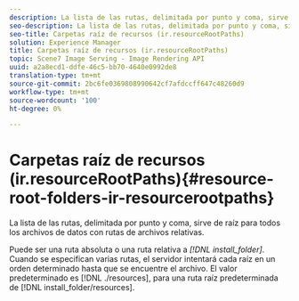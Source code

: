 ```yaml
---
description: La lista de las rutas, delimitada por punto y coma, sirve de raíz para todos los archivos de datos con rutas de archivos relativas.
seo-description: La lista de las rutas, delimitada por punto y coma, sirve de raíz para todos los archivos de datos con rutas de archivos relativas.
seo-title: Carpetas raíz de recursos (ir.resourceRootPaths)
solution: Experience Manager
title: Carpetas raíz de recursos (ir.resourceRootPaths)
topic: Scene7 Image Serving - Image Rendering API
uuid: a2a8ecd1-ddfe-46c5-bb70-4640e0992de8
translation-type: tm+mt
source-git-commit: 2bc6fe0369808990642cf7afdccff647c48260d9
workflow-type: tm+mt
source-wordcount: '100'
ht-degree: 0%

---
```



# Carpetas raíz de recursos (ir.resourceRootPaths){#resource-root-folders-ir-resourcerootpaths}

La lista de las rutas, delimitada por punto y coma, sirve de raíz para todos los archivos de datos con rutas de archivos relativas.

Puede ser una ruta absoluta o una ruta relativa a *[!DNL install_folder]*. Cuando se especifican varias rutas, el servidor intentará cada raíz en un orden determinado hasta que se encuentre el archivo. El valor predeterminado es [!DNL ./resources], para una ruta raíz predeterminada de [!DNL install_folder/resources].
